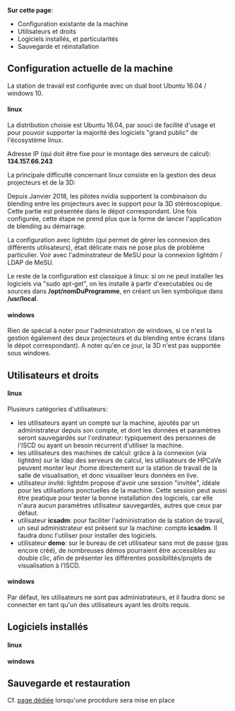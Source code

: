 **Sur cette page**:
* Configuration existante de la machine
* Utilisateurs et droits
* Logiciels installés, et particularités
* Sauvegarde et réinstallation

## Configuration actuelle de la machine
La station de travail est configurée avec un dual boot Ubuntu 16.04 / windows 10.

#### linux

La distribution choisie est Ubuntu 16.04, par souci de facilité d'usage et pour pouvoir supporter la majorité des logiciels "grand public" de l'écosystème linux.

Adresse IP (qui doit être fixe pour le montage des serveurs de calcul): **134.157.66.243**

La principale difficulté concernant linux consiste en la gestion des deux projecteurs et de la 3D:

Depuis Janvier 2018, les pilotes nvidia supportent la combinaison du blending entre les projecteurs avec le support pour la 3D stéréoscopique. Cette partie est présentée dans le dépot correspondant. Une fois configurée, cette étape ne prend plus que la forme de lancer l'application de blending au démarrage.

La configuration avec lightdm (qui permet de gérer les connexion des différents utilisateurs), était délicate mais ne pose plus de problème particulier. Voir avec l'adminstrateur de MeSU pour la connexion lightdm / LDAP de MeSU.

Le reste de la configuration est classique à linux: si on ne peut installer les logiciels via "sudo apt-get", on les installe à partir d'executables ou de sources dans **/opt/nomDuProgramme**, en créant un lien symbolique dans **/usr/local**.

#### windows

Rien de spécial à noter pour l'administration de windows, si ce n'est la gestion également des deux projecteurs et du blending entre écrans (dans le dépot correspondant). A noter qu'en ce jour, la 3D n'est pas supportée sous windows.

## Utilisateurs et droits

#### linux
Plusieurs catégories d'utilisateurs:
* les utilisateurs ayant un compte sur la machine, ajoutés par un administrateur depuis son compte, et dont les données et paramètres seront sauvegardés sur l'ordinateur: typiquement des personnes de l'ISCD ou ayant un besoin récurrent d'utiliser la machine.
* les utilisateurs des machines de calcul: grâce à la connexion (via lightdm) sur le ldap des serveurs de calcul, les utilisateurs de HPCaVe peuvent monter leur /home directement sur la station de travail de la salle de visualisation, et donc visualiser leurs données en live.
* utilisateur invité: lightdm propose d'avoir une session "invitée", idéale pour les utilisations ponctuelles de la machine. Cette session peut aussi être peatique pour tester la bonne installation des logiciels, car elle n'aura aucun paramètres utilisateur sauvegardés, autres que ceux par défaut.
* utilisateur **icsadm**: pour faciliter l'administration de la station de travail, un seul administrateur est présent sur la machine: compte **icsadm**. Il faudra donc l'utiliser pour installer des logiciels.
* utilisateur **demo**: sur le bureau de cet utilisateur sans mot de passe (pas encore créé), de nombreuses démos pourraient être accessibles au double clic, afin de présenter les différentes possibilités/projets de visualisation à l'ISCD.

#### windows
Par défaut, les utilisateurs ne sont pas administrateurs, et il faudra donc se connecter en tant qu'un des utilisateurs ayant les droits requis. 

## Logiciels installés
#### linux
#### windows

## Sauvegarde et restauration

Cf. [page dédiée](sauvegarde.md) lorsqu'une procédure sera mise en place
